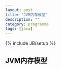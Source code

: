 ```yaml
---
layout: post
title: "JVM内存模型"
description: ""
category: programme
tags: [java]
---
```

{% include JB/setup %}

## JVM内存模型
